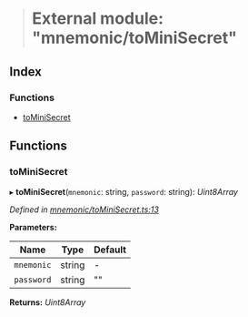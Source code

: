 > # External module: "mnemonic/toMiniSecret"

## Index

### Functions

* [toMiniSecret](_mnemonic_tominisecret_.md#tominisecret)

## Functions

###  toMiniSecret

▸ **toMiniSecret**(`mnemonic`: string, `password`: string): *Uint8Array*

*Defined in [mnemonic/toMiniSecret.ts:13](https://github.com/polkadot-js/common/blob/22e76c1/packages/util-crypto/src/mnemonic/toMiniSecret.ts#L13)*

**Parameters:**

Name | Type | Default |
------ | ------ | ------ |
`mnemonic` | string | - |
`password` | string | "" |

**Returns:** *Uint8Array*